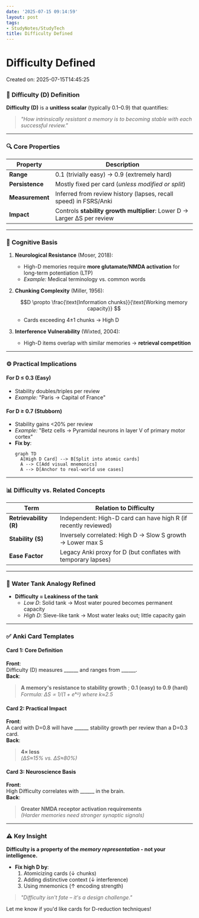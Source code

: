 ```yaml
---
date: '2025-07-15 09:14:59'
layout: post
tags:
- StudyNotes/StudyTech
title: Difficulty Defined
---
```


# Difficulty Defined
Created on: 2025-07-15T14:45:25

### 🎯 **Difficulty (D) Definition**  
**Difficulty (D)** is a **unitless scalar** (typically 0.1–0.9) that quantifies:  
> *"How intrinsically resistant a memory is to becoming stable with each successful review."*  

---

### 🔍 **Core Properties**  
| **Property**          | **Description**                                                                 |  
|------------------------|---------------------------------------------------------------------------------|  
| **Range**              | 0.1 (trivially easy) → 0.9 (extremely hard)                                    |  
| **Persistence**        | Mostly fixed per card (*unless modified or split*)                              |  
| **Measurement**        | Inferred from review history (lapses, recall speed) in FSRS/Anki               |  
| **Impact**             | Controls **stability growth multiplier**: Lower D → Larger ΔS per review       |  

---

### 🧠 **Cognitive Basis**  
1. **Neurological Resistance** (Moser, 2018):  
   - High-D memories require **more glutamate/NMDA activation** for long-term potentiation (LTP)  
   - *Example:* Medical terminology vs. common words  

2. **Chunking Complexity** (Miller, 1956):  
   ```math  
   D \propto \frac{\text{Information chunks}}{\text{Working memory capacity}}  
   ```  
   - Cards exceeding 4±1 chunks → High D  

3. **Interference Vulnerability** (Wixted, 2004):  
   - High-D items overlap with similar memories → **retrieval competition**  

---

### ⚙️ **Practical Implications**  
#### For **D ≤ 0.3** (Easy)  
- Stability doubles/triples per review  
- *Example:* "Paris → Capital of France"  

#### For **D ≥ 0.7** (Stubborn)  
- Stability gains <20% per review  
- *Example:* "Betz cells → Pyramidal neurons in layer V of primary motor cortex"  
- **Fix by**:  
  ```mermaid  
  graph TD  
    A[High D Card] --> B[Split into atomic cards]  
    A --> C[Add visual mnemonics]  
    A --> D[Anchor to real-world use cases]  
  ```  

---

### 📊 **Difficulty vs. Related Concepts**  
| **Term**           | **Relation to Difficulty**                                  |  
|--------------------|-------------------------------------------------------------|  
| **Retrievability (R)** | Independent: High-D card can have high R (if recently reviewed) |  
| **Stability (S)**  | Inversely correlated: High D → Slow S growth → Lower max S  |  
| **Ease Factor**    | Legacy Anki proxy for D (but conflates with temporary lapses) |  

---

### 🌊 **Water Tank Analogy Refined**  
- **Difficulty = Leakiness of the tank**  
  - *Low D*: Solid tank → Most water poured becomes permanent capacity  
  - *High D*: Sieve-like tank → Most water leaks out; little capacity gain  

---

### ✅ **Anki Card Templates**  
#### Card 1: Core Definition  
**Front**:  
Difficulty (D) measures ______ and ranges from ______.  
**Back**:  
> **A memory's resistance to stability growth** ; **0.1 (easy) to 0.9 (hard)**  
> *Formula: ΔS ∝ 1/(1 + eᵏᴰ) where k≈2.5*  

#### Card 2: Practical Impact  
**Front**:  
A card with D=0.8 will have ______ stability growth per review than a D=0.3 card.  
**Back**:  
> **4× less**  
> *(ΔS≈15% vs. ΔS≈80%)*  

#### Card 3: Neuroscience Basis  
**Front**:  
High Difficulty correlates with ______ in the brain.  
**Back**:  
> **Greater NMDA receptor activation requirements**  
> *(Harder memories need stronger synaptic signals)*  

---

### ⚠️ **Key Insight**  
**Difficulty is a property of the *memory representation* - not your intelligence.**  
- **Fix high D by**:  
  1. Atomicizing cards (↓ chunks)  
  2. Adding distinctive context (↓ interference)  
  3. Using mnemonics (↑ encoding strength)  

> *"Difficulty isn't fate – it's a design challenge."*  

Let me know if you'd like cards for D-reduction techniques!